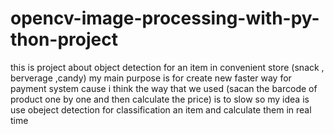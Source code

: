 # opencv-image-processing-with-py-thon-project
this is project about object detection for an item in convenient store (snack , berverage ,candy)
my main purpose is for create new faster way for payment system cause i think the way that we used (sacan the barcode of product one by one and then calculate the price) is to slow
so my idea is use obeject detection for classification an item and calculate them in real time 
